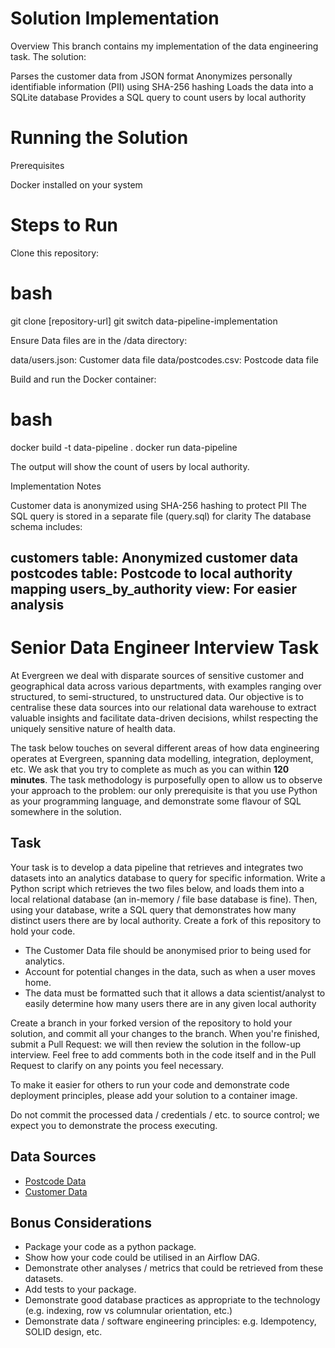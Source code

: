 # Solution Implementation
Overview
This branch contains my implementation of the data engineering task. The solution:

Parses the customer data from JSON format
Anonymizes personally identifiable information (PII) using SHA-256 hashing
Loads the data into a SQLite database
Provides a SQL query to count users by local authority

# Running the Solution
Prerequisites

Docker installed on your system

# Steps to Run

Clone this repository:
# bash
git clone [repository-url]
git switch data-pipeline-implementation

Ensure Data files are in the /data directory:

data/users.json: Customer data file
data/postcodes.csv: Postcode data file


Build and run the Docker container:
# bash
docker build -t data-pipeline .
docker run data-pipeline

The output will show the count of users by local authority.

Implementation Notes

Customer data is anonymized using SHA-256 hashing to protect PII
The SQL query is stored in a separate file (query.sql) for clarity
The database schema includes:

customers table: Anonymized customer data
postcodes table: Postcode to local authority mapping
users_by_authority view: For easier analysis
---------------------------------------------------------------------------------------------------------------------------------------------------------------------------------
# Senior Data Engineer Interview Task 
At Evergreen we deal with disparate sources of sensitive customer and geographical data across various departments, with examples ranging over structured, to semi-structured, to unstructured data. Our objective is to centralise these data sources into our relational data warehouse to extract valuable insights and facilitate data-driven decisions, whilst respecting the uniquely sensitive nature of health data.

The task below touches on several different areas of how data engineering operates at Evergreen, spanning data modelling, integration, deployment, etc. We ask that you try to complete as much as you can within **120 minutes**. The task methodology is purposefully open to allow us to observe your approach to the problem: our only prerequisite is that you use Python as your programming language, and demonstrate some flavour of SQL somewhere in the solution.

## Task
Your task is to develop a data pipeline that retrieves and integrates two datasets into an analytics database to query for specific information. Write a Python script which retrieves the two files below, and loads them into a local relational database (an in-memory / file base database is fine). Then, using your database, write a SQL query that demonstrates how many distinct users there are by local authority. Create a fork of this repository to hold your code.

- The Customer Data file should be anonymised prior to being used for analytics.
- Account for potential changes in the data, such as when a user moves home.
- The data must be formatted such that it allows a data scientist/analyst to easily determine how many users there are in any given local authority

Create a branch in your forked version of the repository to hold your solution, and commit all your changes to the branch. When you're finished, submit a Pull Request: we will then review the solution in the follow-up interview. Feel free to add comments both in the code itself and in the Pull Request to clarify on any points you feel necessary.

To make it easier for others to run your code and demonstrate code deployment principles, please add your solution to a container image.

Do not commit the processed data / credentials / etc. to source control; we expect you to demonstrate the process executing.
## Data Sources
- [Postcode Data](https://evergreen-life-interview.s3.eu-west-2.amazonaws.com/postcodes.zip)
- [Customer Data](https://evergreen-life-interview.s3.eu-west-2.amazonaws.com/users.json)

## Bonus Considerations 
- Package your code as a python package.
- Show how your code could be utilised in an Airflow DAG.
- Demonstrate other analyses / metrics that could be retrieved from these datasets.
- Add tests to your package.
- Demonstrate good database practices as appropriate to the technology (e.g. indexing, row vs columnular orientation, etc.)
- Demonstrate data / software engineering principles: e.g. Idempotency, SOLID design, etc.
